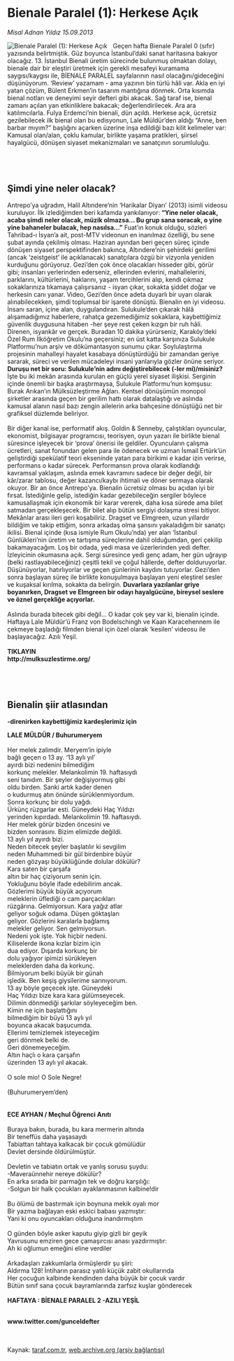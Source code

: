# Bienale Paralel (1): Herkese Açık

*Misal Adnan Yıldız 15.09.2013*

<div class="yazi"><img align="left" alt="Bienale Paralel (1): Herkese Açık" border="0" src="http://www.taraf.com.tr/fotoraflar/makaleler/bienale-paralel-1-herkese-acik_3100_orijinal.jpg" style="border-right-width:10px; border-color:#FFFFFF"/>Geçen hafta Bienale Paralel 0 (sıfır) yazısında belirtmiştik. Güz boyunca İstanbul’daki sanat haritasına bakıyor olacağız. 13. İstanbul Bienali üretim sürecinde bulunmuş olmaktan dolayı, bienale dair bir eleştiri üretmek için gerekli mesafeyi kuramama saygısı/kaygısı ile, BİENALE PARALEL sayfalarının nasıl olacağını/gideceğini düşünüyorum. ‘Review’ yazamam - ama yazının bin türlü hâli var. Akla en iyi yatan çözüm, Bülent Erkmen’in tasarım mantığına dönmek. Orta kısımda bienal notları ve deneyimi seyir defteri gibi akacak. Sağ taraf ise, bienal zamanı açılan yan etkinliklere bakacak; değerlendirilecek. Ara ara katılımcılarla. Fulya Erdemci’nin bienali, dün açıldı. Herkese açık, ücretsiz gezilebilecek ilk bienal olan bu edisyonun, Lale Müldür’den aldığı “Anne, ben barbar mıyım?” başlığını açarken üzerine inşa edildiği bazı kilit kelimeler var: Kamusal olan/alan, çoklu kamular, birlikte yaşama pratikleri, şiirsel hayalgücü, dönüşen siyaset mekanizmaları ve sanatçının sorumluluğu.<br/>
<h2><br/></h2>
<h2>Şimdi yine neler olacak?</h2>Antrepo’ya uğradım, Halil Altındere’nin ‘Harikalar Diyarı’ (2013) isimli videosu kuruluyor. İlk izlediğimden beri kafamda yankılanıyor:<strong> “Yine neler olacak, acaba şimdi neler olacak, müzik olmazsa... Bu grup sana soracak, o yine yine bahaneler bulacak, hep nasılsa...”</strong> Fuat’ın konuk olduğu, sözleri Tahribad-ı İsyan’a ait, post-MTV videonun en inanılmaz özelliği, bu sene şubat ayında çekilmiş olması. Haziran ayından beri geçen süreç içinde dönüşen siyaset perspektifinden bakınca, Altındere’nin şehirdeki gerilimi (ancak ‘zeistgeist’ ile açıklanacak) sanatçılara özgü bir vizyonla yeniden kurduğunu görüyoruz. Gezi’den çok önce olacakları hisseder gibi, görür gibi; insanları yerlerinden ederseniz, ellerinden evlerini, mahallelerini, parklarını, kültürlerini, haklarını, yaşam tercihlerini alıp, kendi çıkmaz sokaklarınıza tıkamaya çalışırsanız - isyan çıkar, sokakta şiddet doğar ve herkesin canı yanar. Video, Gezi’den önce adeta duyarlı bir uyarı olarak alınabilecekken, şimdi toplumsal bir işarete dönüştü. Bienalin en iyi videosu. İnsanı saran, içine alan, duygulandıran. Sulukule’den çıkarak hâlâ alışamadığımız haberlere, rahatça gezemediğimiz sokaklara, kaybettiğimiz güvenlik duygusuna hitaben -her şeye rest çeken kızgın bir ruh hâli. Direnen, isyankâr ve gerçek. Buradan 10 dakika yürürseniz, Karaköy’deki Özel Rum İlköğretim Okulu’na geçersiniz; en üst katta karşınıza Sulukule Platformu’nun arşiv ve dökümantasyon sunumu çıkar. Soylulaştırma projesinin mahalleyi hayalet kasabaya dönüştürdüğü bir zamandan geriye sararak, süreci ve verilen mücadeleyi insani yanlarıyla gözler önüne seriyor. <strong>Duruşu net bir soru: Sulukule’nin adını değiştirebilecek (-ler mi)/misiniz?</strong> İşte bu iki mekân arasında kurulan en güçlü yerel siyaset ilişkisi. Serginin içinde önemli bir başka araştırmaysa, Sulukule Platformu’nun komşusu: Burak Arıkan’ın Mülksüzleştirme Ağları. Kentsel dönüşümün monopol şirketler arasında geçen bir gerilim hattı olarak datalaştığı ve aslında kamusal alanın nasıl bazı zengin ailelerin arka bahçesine dönüştüğü net bir grafiksel düzlemde beliriyor.<br/><br/>Bir diğer kanal ise, performatif akış. Goldin &amp; Senneby, çalıştıkları oyuncular, ekonomist, bilgisayar programcısı, teorisyen, oyun yazarı ile birlikte bienal süresince işleyecek bir ‘prova’ önerisi ile geldiler. Oyuncuların çalışma ücretleri, sanat fonundan gelen para ile ödenecek ve uzman İsmail Ertürk’ün geliştirdiği spekülatif teori ekseninde yatan para birikimi e kadar izin verirse, performans o kadar sürecek. Performansın prova olarak kodlandığı kavramsal yaklaşım, aslında emek kavramını sadece bir değer değil, bir kâr/zarar tablosu, değer kazancı/kaybı ihtimali ve döner sermaya olarak okuyor. Bir an önce Antrepo’ya. Bienalin ücretsiz olması bu açıdan iyi bir fırsat. İstediğinle gelip, istediğin kadar gezebileceğin sergiler böylece kamusallaşmak için ekonomik bir karar vererek, daha kısa sürede ama bilet satmadan gerçekleşecek. Bir bilet alıp bütün sergiyi dolaşma stresi bitiyor. Mekânlar arası ileri geri koşabiliriz. Dragset ve Elmgreen, uzun yıllardır bildiğim ve takip ettiğim, sonra arkadaş olma şansını yakaladığım bir sanatçı ikilisi. Bienal içinde (kısa ismiyle Rum Okulu’nda) yer alan ‘İstanbul Günlükleri’nin üretim ve tartışma süreçlerine dahil olduğumdan, geri çekilip bakamayacağım. Loş bir odada, yedi masa ve üzerlerinden yedi defter. İzleyicinin okumasına açık. Sergi süresince yedi genç adam, her gün uğrayıp (belki rastlayabileceğiniz) çeşitli tekil ve çoğul hâllerde, defter dolduruyorlar. Düşünüyorlar, hatırlıyorlar ve geçen günlerinin kaydını tutuyorlar. Gezi’den sonra başlayan süreç ile birlikte konuşulmaya başlayan yeni eleştirel sesler ve kuşaksal kırılma, sokakta da belirgin. <strong>Duvarlara yazılanlar griye boyanırken, Dragset ve Elmgreen bir odayı hayalgücüne, bireysel seslere ve öznel gerçekliğe açıyorlar.<br/><br/></strong>Aslında burada bitecek gibi değil... O kadar çok şey var ki, bienalin içinde. Haftaya Lale Müldür’ü Franz von Bodelschingh ve Kaan Karacehennem ile çekmeye başladığı filmden bienal için özel olarak ‘kesilen’ videosu ile başlayacağız. Azılı Yeşil.<br/><br/><strong>TIKLAYIN<br/></strong><strong>http://mulksuzlestirme.org/</strong><br/>
<h2><br/></h2>
<h2>Bienalin şiir atlasından</h2>
<p><strong>-direnirken kaybettiğimiz kardeşlerimiz için</strong><br/></p>
<p><strong>LALE MÜLDÜR / Buhurumeryem<br/></strong><br/>Her melek zalimdir. Meryem’in ipiyle<br/>bağlı geçen o 13 ay. ‘13 aylı yıl’<br/>ayırdı bizi nedenini bilmediğim<br/>korkunç melekler. Melankolimin 19. haftasıydı<br/>seni tanıdım. Bir şeyler değişiyormuş gibi<br/>oldu birden. Sanki artık kader denen<br/>o kudurmuş atın önünde sürüklenmiyordum.<br/>Sonra korkunç bir dolu yağdı.<br/>Ürkünç rüzgarlar esti. Güneydeki Haç Yıldızı<br/>yerinden kıpırdadı. Melankolimin 19. haftasıydı.<br/>Her melek görür bizden öncesini ve<br/>bizden sonrasını. Bizim elimizde değildi.<br/>13 aylı yıl ayırdı bizi.<br/>Neden bitecek şeyler başlatılır ki sevgilim<br/>neden Muhammedi bir gül birdenbire büyür<br/>neden gözyaşı büyüklüğünde dolular dökülür?<br/>Kara saten bir çarşafa<br/>altın bir haç çiziyorum senin için.<br/>Yokluğunu böyle ifade edebilirim ancak.<br/>Gözlerimi büyük büyük açıyorum<br/>meleklerin üflediği o cam parçacıkları<br/>rüzgârına. Gelmiyorsun. Kara yağız atlar<br/>geliyor soğuk odama. Düşen göktaşları<br/>geliyor. Gözlerini karalarla bağlamış<br/>melekler geliyor. Sen gelmiyorsun.<br/>Nedeni yok işte. Yok hiçbir nedeni.<br/>Kiliselerde ikona kızlar bizim için<br/>dua ediyor. Dışarda korkunç bir<br/>dolu yağıyor ipimizi sürükleyen<br/>meleklerden daha da korkunç.<br/>Bilmiyorum belki büyük bir günah<br/>işledik. Ben keşiş giysilerime sarınıyorum.<br/>13 ay böyle geçecek işte. Güneydeki<br/>Haç Yıldızı bize kara kara gülümseyecek.<br/>Dilimin dönmediği şarkılar söyleyeceğim ben.<br/>Kimin ne için başlattığını<br/>bilmediğim bir büyü 13 aylı yıl<br/>boyunca akacak başucumda.<br/>Ellerimi temizlemek isteyeceğim<br/>geri dönmek belki de.<br/>Geri dönemeyeceğim.<br/>Altın haçlı o kara çarşafın<br/>üzerinden 13 aylı yıl akacak.<br/><br/>O sole mio! O Sole Negre!<br/><br/>(Buhurumeryem’den)<br/><br/><br/><strong>ECE AYHAN / Meçhul Öğrenci Anıtı<br/><br/></strong>Buraya bakın, burada, bu kara mermerin altında<br/>Bir teneffüs daha yaşasaydı<br/>Tabiattan tahtaya kalkacak bir çocuk gömülüdür<br/>Devlet dersinde öldürülmüştür.<br/><br/>Devletin ve tabiatın ortak ve yanlış sorusu şuydu:<br/>-Maveraünnehir nereye dökülür?<br/>En arka sırada bir parmağın tek ve doğru karşılığı:<br/>-Solgun bir halk çocukları ayaklanmasının kalbine!dir<br/><br/>Bu ölümü de bastırmak için boynuna mekik oyalı mor<br/>Bir yazma bağlayan eski eskici babası yazmıştır:<br/>Yani ki onu oyuncakları olduğuna inandırmıştım<br/><br/>O günden böyle asker kaputu giyip gizli bir geyik<br/>Yavrusunu emziren gece çamaşırcısı anası yazdırmıştır:<br/>Ah ki oğlumun emeğini eline verdiler<br/><br/>Arkadaşları zakkumlarla örmüşlerdir şu şiiri:<br/>Aldırma 128! İntiharın parasız yatılı küçük zabit okullarında<br/>Her çocuğun kalbinde kendinden daha büyük bir çocuk vardır<br/>Bütün sınıf sana çocuk bayramlarında zarfsız kuşlar gönderecek<br/><br/><strong>HAFTAYA : BİENALE PARALEL 2 -AZILI YEŞİL</strong><br/><br/><strong></strong></p>
<p><strong>www.twitter.com/gunceldefter<br/></strong><br/><br/></p>
</div>

Kaynak: [taraf.com.tr](http://www.taraf.com.tr:80/misal-adnan-yildiz/makale-bienale-paralel-1-herkese-acik.htm), [web.archive.org (arşiv bağlantısı)](http://web.archive.org/web/20130916185503/http://www.taraf.com.tr:80/misal-adnan-yildiz/makale-bienale-paralel-1-herkese-acik.htm)
